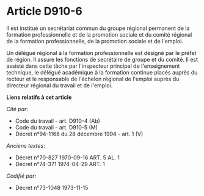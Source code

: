 # Article D910-6

Il est institué un secrétariat commun du groupe régional permanent de la formation professionnelle et de la promotion sociale
et du comité régional de la formation professionnelle, de la promotion sociale et de l'emploi.

Un délégué régional à la formation professionnelle est désigné par le préfet de région. Il assure les fonctions de secrétaire
de groupe et du comité. Il est assisté dans cette tâche par l'inspecteur principal de l'enseignement technique, le délégué
académique à la formation continue placés auprès du recteur et le responsable de l'échelon régional de l'emploi auprès du
directeur régional du travail et de l'emploi.

**Liens relatifs à cet article**

_Cité par_:

  - Code du travail - art. D910-4 (Ab)
  - Code du travail - art. D910-5 (M)
  - Décret n°94-1168 du 28 décembre 1994 - art. 1 (V)

_Anciens textes_:

  - Décret n°70-827 1970-09-16 ART. 5 AL. 1
  - Décret n°74-371 1974-04-29 ART. 1

_Codifié par_:

  - Décret n°73-1048 1973-11-15
